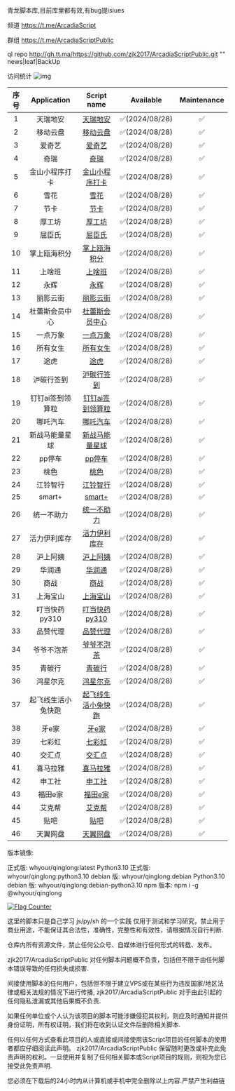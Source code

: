 青龙脚本库,目前库里都有效,有bug提isiues

频道
https://t.me/ArcadiaScript

群组
https://t.me/ArcadiaScriptPublic

ql repo http://gh.tt.ma/https://github.com/zjk2017/ArcadiaScriptPublic.git "" news|leaf|BackUp



访问统计
![img](https://profile-counter.glitch.me/zjk2017/count.svg)

|   序号   |   Application   |                                      Script name                                       |   Available   | Maintenance |
|:---------------:|:---------------:|:--------------------------------------------------------------------------------------:|:-------------:|:-----------:|
| 1 | 天瑞地安 | [天瑞地安](https://github.com/zjk2017/ArcadiaScriptPublic/blob/main/tianrda.py) | ✅(2024/08/28) | ✅️ |
| 2 | 移动云盘 | [移动云盘](https://github.com/zjk2017/ArcadiaScriptPublic/blob/main/yidongyunpan.py) | ✅(2024/08/28) | ✅️ |
| 3 | 爱奇艺 | [爱奇艺](https://github.com/zjk2017/ArcadiaScriptPublic/blob/main/aiqiyi.py) | ✅(2024/08/28) | ✅️ |
| 4 | 奇瑞 | [奇瑞](https://github.com/zjk2017/ArcadiaScriptPublic/blob/main/chery.js) | ✅(2024/08/28) | ✅️ |
| 5 | 金山小程序打卡 | [金山小程序打卡](https://github.com/zjk2017/ArcadiaScriptPublic/blob/main/金山小程序打卡.js) | ✅(2024/08/28) | ✅️ |
| 6 | 雪花 | [雪花](https://github.com/zjk2017/ArcadiaScriptPublic/blob/main/xuehua.js) | ✅(2024/08/28) | ✅️ |
| 7 | 节卡 | [节卡](https://github.com/zjk2017/ArcadiaScriptPublic/blob/main/jieka.js) | ✅(2024/08/28) | ✅️ |
| 8 | 厚工坊 | [厚工坊](https://github.com/zjk2017/ArcadiaScriptPublic/blob/main/厚工坊.js) | ✅(2024/08/28) | ✅️ |
| 9 | 屈臣氏 | [屈臣氏](https://github.com/zjk2017/ArcadiaScriptPublic/blob/main/qcs.js) | ✅(2024/08/28) | ✅️ |
| 10 | 掌上瓯海积分 | [掌上瓯海积分](https://github.com/zjk2017/ArcadiaScriptPublic/blob/main/掌上瓯海积分.js) | ✅(2024/08/28) | ✅️ |
| 11 | 上啥班 | [上啥班](https://github.com/zjk2017/ArcadiaScriptPublic/blob/main/上啥班.js) | ✅(2024/08/28) | ✅️ |
| 12 | 永辉 | [永辉](https://github.com/zjk2017/ArcadiaScriptPublic/blob/main/永辉.py) | ✅(2024/08/28) | ✅️ |
| 13 | 丽影云街 | [丽影云街](https://github.com/zjk2017/ArcadiaScriptPublic/blob/main/丽影云街.js) | ✅(2024/08/28) | ✅️ |
| 14 | 杜蕾斯会员中心 | [杜蕾斯会员中心](https://github.com/zjk2017/ArcadiaScriptPublic/blob/main/杜蕾斯会员中心.js) | ✅(2024/08/28) | ✅️ |
| 15 | 一点万象 | [一点万象](https://github.com/zjk2017/ArcadiaScriptPublic/blob/main/一点万象.py) | ✅(2024/08/28) | ✅️ |
| 16 | 所有女生 | [所有女生](https://github.com/zjk2017/ArcadiaScriptPublic/blob/main/sync.py) | ✅(2024/08/28) | ✅️ |
| 17 | 途虎 | [途虎](https://github.com/zjk2017/ArcadiaScriptPublic/blob/main/tuhu.js) | ✅(2024/08/28) | ✅️ |
| 18 | 沪碳行签到 | [沪碳行签到](https://github.com/zjk2017/ArcadiaScriptPublic/blob/main/沪碳行签到.js) | ✅(2024/08/28) | ✅️ |
| 19 | 钉钉ai签到领算粒 | [钉钉ai签到领算粒](https://github.com/zjk2017/ArcadiaScriptPublic/blob/main/钉钉ai签到领算粒.js) | ✅(2024/08/28) | ✅️ |
| 20 | 哪吒汽车 | [哪吒汽车](https://github.com/zjk2017/ArcadiaScriptPublic/blob/main/哪吒汽车.js) | ✅(2024/08/28) | ✅️ |
| 21 | 新战马能量星球 | [新战马能量星球](https://github.com/zjk2017/ArcadiaScriptPublic/blob/main/新战马能量星球.js) | ✅(2024/08/28) | ✅️ |
| 22 | pp停车 | [pp停车](https://github.com/zjk2017/ArcadiaScriptPublic/blob/main/pp_parking.js) | ✅(2024/08/28) | ✅️ |
| 23 | 桃色 | [桃色](https://github.com/zjk2017/ArcadiaScriptPublic/blob/main/桃色.js) | ✅(2024/08/28) | ✅️ |
| 24 | 江铃智行 | [江铃智行](https://github.com/zjk2017/ArcadiaScriptPublic/blob/main/jlzx.js) | ✅(2024/08/28) | ✅️ |
| 25 | smart+ | [smart+](https://github.com/zjk2017/ArcadiaScriptPublic/blob/main/smart_car_plus.js) | ✅(2024/08/28) | ✅️ |
| 26 | 统一不助力 | [统一不助力](https://github.com/zjk2017/ArcadiaScriptPublic/blob/main/统一不助力.js) | ✅(2024/08/28) | ✅️ |
| 27 | 活力伊利库存 | [活力伊利库存](https://github.com/zjk2017/ArcadiaScriptPublic/blob/main/活力伊利库存.py) | ✅(2024/08/28) | ✅️ |
| 28 | 沪上阿姨 | [沪上阿姨](https://github.com/zjk2017/ArcadiaScriptPublic/blob/main/M_hsay.js) | ✅(2024/08/28) | ✅️ |
| 29 | 华润通 | [华润通](https://github.com/zjk2017/ArcadiaScriptPublic/blob/main/hrt.js) | ✅(2024/08/28) | ✅️ |
| 30 | 商战 | [商战](https://github.com/zjk2017/ArcadiaScriptPublic/blob/main/商战.js) | ✅(2024/08/28) | ✅️ |
| 31 | 上海宝山 | [上海宝山](https://github.com/zjk2017/ArcadiaScriptPublic/blob/main/上海宝山.py) | ✅(2024/08/28) | ✅️ |
| 32 | 叮当快药py310 | [叮当快药py310](https://github.com/zjk2017/ArcadiaScriptPublic/blob/main/叮当快药py310.py) | ✅(2024/08/28) | ✅️ |
| 33 | 品赞代理 | [品赞代理](https://github.com/zjk2017/ArcadiaScriptPublic/blob/main/品赞代理.js) | ✅(2024/08/28) | ✅️ |
| 34 | 爷爷不泡茶 | [爷爷不泡茶](https://github.com/zjk2017/ArcadiaScriptPublic/blob/main/yybpc.js) | ✅(2024/08/28) | ✅️ |
| 35 | 青碳行 | [青碳行](https://github.com/zjk2017/ArcadiaScriptPublic/blob/main/qtx.js) | ✅(2024/08/28) | ✅️ |
| 36 | 鸿星尔克 | [鸿星尔克](https://github.com/zjk2017/ArcadiaScriptPublic/blob/main/鸿星尔克.js) | ✅(2024/08/28) | ✅️ |
| 37 | 起飞线生活小兔快跑 | [起飞线生活小兔快跑](https://github.com/zjk2017/ArcadiaScriptPublic/blob/main/qfxshV2.js) | ✅(2024/08/28) | ✅️ |
| 38 | 牙e家 | [牙e家](https://github.com/zjk2017/ArcadiaScriptPublic/blob/main/牙e家.js) | ✅(2024/08/28) | ✅️ |
| 39 | 七彩虹 | [七彩虹](https://github.com/zjk2017/ArcadiaScriptPublic/blob/main/Colorful.js) | ✅(2024/08/28) | ✅️ |
| 40 | 交汇点 | [交汇点](https://github.com/zjk2017/ArcadiaScriptPublic/blob/main/交汇点.py) | ✅(2024/08/28) | ✅️ |
| 41 | 喜马拉雅 | [喜马拉雅](https://github.com/zjk2017/ArcadiaScriptPublic/blob/main/xmly.py) | ✅(2024/08/28) | ✅️ |
| 42 | 申工社 | [申工社](https://github.com/zjk2017/ArcadiaScriptPublic/blob/main/sgs.js) | ✅(2024/08/28) | ✅️ |
| 43 | 福田e家 | [福田e家](https://github.com/zjk2017/ArcadiaScriptPublic/blob/main/FTEJ/FTEJ.js) | ✅(2024/08/28) | ✅️ |
| 44 | 艾克帮 | [艾克帮](https://github.com/zjk2017/ArcadiaScriptPublic/blob/main/aikebang/艾克帮.js) | ✅(2024/08/28) | ✅️ |
| 45 | 贴吧 | [贴吧](https://github.com/zjk2017/ArcadiaScriptPublic/blob/main/tianyi/tieba.py) | ✅(2024/08/28) | ✅️ |
| 46 | 天翼网盘 | [天翼网盘](https://github.com/zjk2017/ArcadiaScriptPublic/blob/main/tianyi/tianyiwanpan.py) | ✅(2024/08/28) | ✅️ |

版本镜像:

正式版: whyour/qinglong:latest
Python3.10 正式版: whyour/qinglong:python3.10
debian 版: whyour/qinglong:debian
Python3.10 debian 版: whyour/qinglong:debian-python3.10
npm 版本: npm i -g @whyour/qinglong


<a href="https://info.flagcounter.com/ZNjl"><img src="https://s11.flagcounter.com/map/ZNjl/size_m/txt_000000/border_CCCCCC/pageviews_1/viewers_3/flags_0/" alt="Flag Counter" border="0"></a>

这里的脚本只是自己学习 js/py/sh 的一个实践 仅用于测试和学习研究，禁止用于商业用途，不能保证其合法性，准确性，完整性和有效性，请根据情况自行判断.

仓库内所有资源文件，禁止任何公众号、自媒体进行任何形式的转载、发布。

zjk2017/ArcadiaScriptPublic 对任何脚本问题概不负责，包括但不限于由任何脚本错误导致的任何损失或损害.

间接使用脚本的任何用户，包括但不限于建立VPS或在某些行为违反国家/地区法律或相关法规的情况下进行传播, zjk2017/ArcadiaScriptPublic 对于由此引起的任何隐私泄漏或其他后果概不负责.

如果任何单位或个人认为该项目的脚本可能涉嫌侵犯其权利，则应及时通知并提供身份证明，所有权证明，我们将在收到认证文件后删除相关脚本.

任何以任何方式查看此项目的人或直接或间接使用该Script项目的任何脚本的使用者都应仔细阅读此声明。 zjk2017/ArcadiaScriptPublic 保留随时更改或补充此免责声明的权利。一旦使用并复制了任何相关脚本或Script项目的规则，则视为您已接受此免责声明.

您必须在下载后的24小时内从计算机或手机中完全删除以上内容.严禁产生利益链
